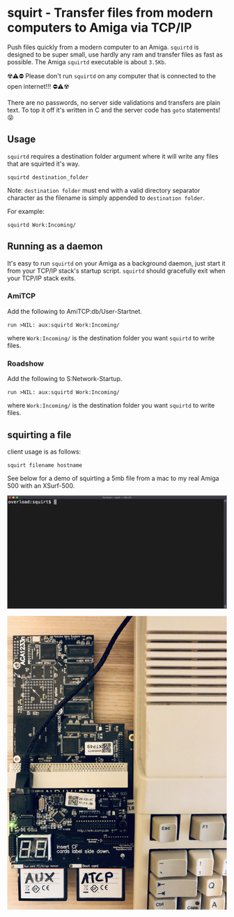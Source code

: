 # squirt - Transfer files from modern computers to Amiga via TCP/IP

Push files quickly from a modern computer to an Amiga. `squirtd` is designed to be super small, use hardly any ram and transfer files as fast as possible. The Amiga `squirtd` executable is about `3.5Kb`.

:radioactive::warning::no_entry: Please don't run `squirtd` on any computer that is connected to the open internet!!! :no_entry::warning::radioactive:

There are no passwords, no server side validations and transfers are plain text. To top it off it's written in C and the server code has `goto` statements! :stuck_out_tongue_closed_eyes:

## Usage

`squirtd` requires a destination folder argument where it will write any files that are squirted it's way.

    squirtd destination_folder

Note: `destination folder` must end with a valid directory separator character as the filename is simply appended to `destination folder`. 

For example:

    squirtd Work:Incoming/

## Running as a daemon

It's easy to run `squirtd` on your Amiga as a background daemon, just start it from your TCP/IP stack's startup script. `squirtd` should gracefully exit when your TCP/IP stack exits.

### AmiTCP
Add the following to AmiTCP:db/User-Startnet.

    run >NIL: aux:squirtd Work:Incoming/
    
where `Work:Incoming/` is the destination folder you want `squirtd` to write files.
    
### Roadshow
Add the following to S:Network-Startup.

    run >NIL: aux:squirtd Work:Incoming/

where `Work:Incoming/` is the destination folder you want `squirtd` to write files.

## squirting a file

client usage is as follows:

    squirt filename hostname

See below for a demo of squirting a 5mb file from a mac to my real Amiga 500 with an XSurf-500.

![](demo.gif)

![](aca500plus.png)
